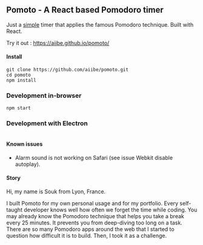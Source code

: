 ## Pomoto - A React based Pomodoro timer

Just a <u>simple</u> timer that applies the famous Pomodoro technique.
Built with React.

Try it out : https://aiibe.github.io/pomoto/

#### Install

```
git clone https://github.com/aiibe/pomoto.git
cd pomoto
npm install
```

### Development in-browser

```
npm start
```

### Development with Electron

```

```

#### Known issues

- Alarm sound is not working on Safari (see issue Webkit disable autoplay).

#### Story

Hi, my name is Souk from Lyon, France.

I built Pomoto for my own personal usage and for my portfolio.
Every self-taught developer knows well how often we forget the time while coding.
You may already know the Pomodoro technique that helps you take a break every 25 minutes. It prevents you from deep-diving too long on a task.
There are so many Pomodoro apps around the web that I started to question how difficult it is to build. Then, I took it as a challenge.
